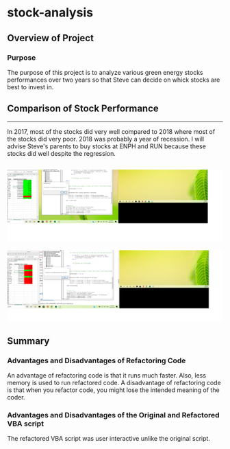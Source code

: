 # stock-analysis
## Overview of Project
### Purpose
The purpose of this project is to analyze various green energy stocks performances over two years so that Steve can decide on whick stocks are best to invest in.

## Comparison of Stock Performance
---

In 2017, most of the stocks did very well compared to 2018 where most of the stocks did very poor. 2018 was probably a year of recession. I will advise Steve's parents to buy stocks at ENPH and RUN because these stocks did well despite the regression.

![2017_Analysis](https://github.com/Elewekeadanma/stock-analysis/blob/master/Resources/VBA_Challenge_2017.png)
---
![2018_Analysis](https://github.com/Elewekeadanma/stock-analysis/blob/master/Resources/VBA_Challenge_2018.png)
## Summary 
### Advantages and Disadvantages of Refactoring Code
An advantage of refactoring code is that it runs much faster. Also, less memory is used to run refactored code.
A disadvantage of refactoring code is that when you refactor code, you might lose the intended meaning of the coder.

### Advantages and Disadvantages of the Original and Refactored VBA script
The refactored VBA script was user interactive unlike the original script.
